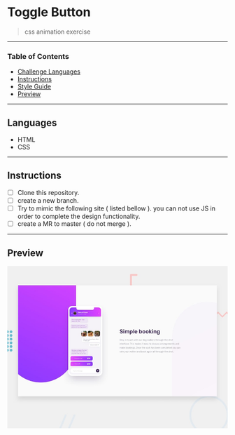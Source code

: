 
# Toggle Button

> css animation exercise

---

### Table of Contents

- [Challenge Languages](#Languages)
- [Instructions](#Instructions)
- [Style Guide](#Style-Guide)
- [Preview](#Preview)

---

## Languages

* HTML
* CSS

---

## Instructions

- [ ] Clone this repository.
- [ ] create a new branch.
- [ ] Try to mimic the following site ( listed bellow ). you can not use JS in order to complete the design functionality.
- [ ] create a MR to master ( do not merge ).

---

## Preview

![Design preview for the Chat app CSS illustration coding challenge](./design/desktop-preview.jpg)

